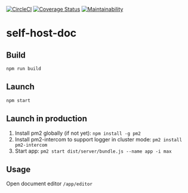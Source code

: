 [![CircleCI](https://dl.circleci.com/status-badge/img/gh/shaochuancs/self-host-doc/tree/master.svg?style=svg)](https://dl.circleci.com/status-badge/redirect/gh/shaochuancs/self-host-doc/tree/master)
[![Coverage Status](https://coveralls.io/repos/github/shaochuancs/self-host-doc/badge.svg?branch=master)](https://coveralls.io/github/shaochuancs/self-host-doc?branch=master)
[![Maintainability](https://api.codeclimate.com/v1/badges/7133816b91576173c1dd/maintainability)](https://codeclimate.com/github/shaochuancs/self-host-doc/maintainability)

# self-host-doc

## Build
`npm run build`

## Launch
`npm start`

## Launch in production
1. Install pm2 globally (if not yet): `npm install -g pm2`
2. Install pm2-intercom to support logger in cluster mode: `pm2 install pm2-intercom`
3. Start app: `pm2 start dist/server/bundle.js --name app -i max`

## Usage

Open document editor `/app/editor`